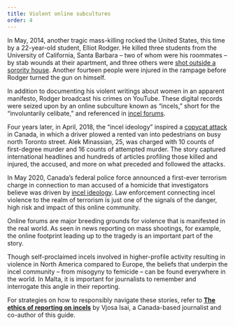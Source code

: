 ```yaml
---
title: Violent online subcultures
order: 4
---
```


In May, 2014, another tragic mass-killing rocked the United States, this time by a 22-year-old student, Elliot Rodger. He killed three students from the University of California, Santa Barbara – two of whom were his roommates – by stab wounds at their apartment, and three others were [shot outside a sorority house](https://www.nytimes.com/2014/05/26/us/shooting-victims-drawn-to-california-campus-from-near-and-from-far.html). Another fourteen people were injured in the rampage before Rodger turned the gun on himself. 

In addition to documenting his violent writings about women in an apparent manifesto, Rodger broadcast his crimes on YouTube. These digital records were seized upon by an online subculture known as “incels,” short for the “involuntarily celibate,” and referenced in [incel forums](https://www.bbc.com/news/world-us-canada-43892189). 

Four years later, in April, 2018, the “incel ideology” inspired a [copycat attack](https://www.theguardian.com/world/2019/sep/27/alek-minassian-toronto-van-attack-interview-incels) in Canada, in which a driver plowed a rented van into pedestrians on busy north Toronto street. Alek Minassian, 25, was charged with 10 counts of first-degree murder and 16 counts of attempted murder. The story captured international headlines and hundreds of articles profiling those killed and injured, the accused, and more on what preceded and followed the attacks. 

In May 2020, Canada’s federal police force announced a first-ever terrorism charge in connection to man accused of a homicide that investigators believe was driven by [incel ideology](https://www.cbc.ca/news/canada/toronto/incel-terrorism-massage-parlour-1.5575689). Law enforcement connecting incel violence to the realm of terrorism is just one of the signals of the danger, high risk and impact of this online community. 

Online forums are major breeding grounds for violence that is manifested in the real world. As seen in news reporting on mass shootings, for example, the online footprint leading up to the tragedy is an important part of the story. 

Though self-proclaimed incels involved in higher-profile activity resulting in violence in North America compared to Europe, the beliefs that underpin the incel community – from misogyny to femicide – can be found everywhere in the world. In Malta, it is important for journalists to remember and interrogate this angle in their reporting. 

For strategies on how to responsibly navigate these stories, refer to [**The ethics of reporting on incels**](https://j-source.ca/article/the-ethics-of-reporting-on-incels/) by Vjosa Isai, a Canada-based journalist and co-author of this guide. 
